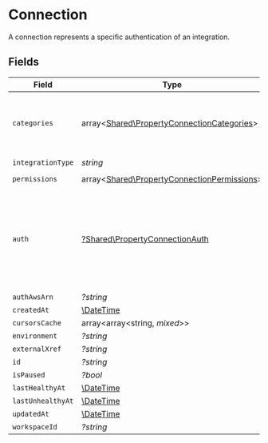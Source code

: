 # Connection

A connection represents a specific authentication of an integration.


## Fields

| Field                                                                                               | Type                                                                                                | Required                                                                                            | Description                                                                                         |
| --------------------------------------------------------------------------------------------------- | --------------------------------------------------------------------------------------------------- | --------------------------------------------------------------------------------------------------- | --------------------------------------------------------------------------------------------------- |
| `categories`                                                                                        | array<[Shared\PropertyConnectionCategories](../../Models/Shared/PropertyConnectionCategories.md)>   | :heavy_check_mark:                                                                                  | The Integration categories that this connection supports                                            |
| `integrationType`                                                                                   | *string*                                                                                            | :heavy_check_mark:                                                                                  | N/A                                                                                                 |
| `permissions`                                                                                       | array<[Shared\PropertyConnectionPermissions](../../Models/Shared/PropertyConnectionPermissions.md)> | :heavy_check_mark:                                                                                  | N/A                                                                                                 |
| `auth`                                                                                              | [?Shared\PropertyConnectionAuth](../../Models/Shared/PropertyConnectionAuth.md)                     | :heavy_minus_sign:                                                                                  | An authentication object that represents a specific authorized user's connection to an integration. |
| `authAwsArn`                                                                                        | *?string*                                                                                           | :heavy_minus_sign:                                                                                  | N/A                                                                                                 |
| `createdAt`                                                                                         | [\DateTime](https://www.php.net/manual/en/class.datetime.php)                                       | :heavy_minus_sign:                                                                                  | N/A                                                                                                 |
| `cursorsCache`                                                                                      | array<array<string, *mixed*>>                                                                       | :heavy_minus_sign:                                                                                  | N/A                                                                                                 |
| `environment`                                                                                       | *?string*                                                                                           | :heavy_minus_sign:                                                                                  | N/A                                                                                                 |
| `externalXref`                                                                                      | *?string*                                                                                           | :heavy_minus_sign:                                                                                  | N/A                                                                                                 |
| `id`                                                                                                | *?string*                                                                                           | :heavy_minus_sign:                                                                                  | N/A                                                                                                 |
| `isPaused`                                                                                          | *?bool*                                                                                             | :heavy_minus_sign:                                                                                  | N/A                                                                                                 |
| `lastHealthyAt`                                                                                     | [\DateTime](https://www.php.net/manual/en/class.datetime.php)                                       | :heavy_minus_sign:                                                                                  | N/A                                                                                                 |
| `lastUnhealthyAt`                                                                                   | [\DateTime](https://www.php.net/manual/en/class.datetime.php)                                       | :heavy_minus_sign:                                                                                  | N/A                                                                                                 |
| `updatedAt`                                                                                         | [\DateTime](https://www.php.net/manual/en/class.datetime.php)                                       | :heavy_minus_sign:                                                                                  | N/A                                                                                                 |
| `workspaceId`                                                                                       | *?string*                                                                                           | :heavy_minus_sign:                                                                                  | N/A                                                                                                 |